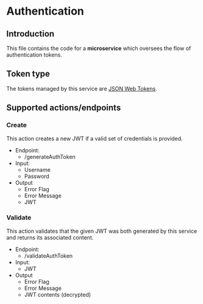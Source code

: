 # Authentication

## Introduction

This file contains the code for a **microservice** which oversees the flow of authentication tokens.

## Token type

The tokens managed by this service are [JSON Web Tokens](https://jwt.io/).

## Supported actions/endpoints

### Create

This action creates a new JWT if a valid set of credentials is provided.

* Endpoint: 
  * /generateAuthToken
* Input: 
  * Username
  * Password
* Output
  * Error Flag
  * Error Message
  * JWT

### Validate

This action validates that the given JWT was both generated by this service and returns its associated content.

* Endpoint: 
  * /validateAuthToken
* Input: 
  * JWT
* Output
  * Error Flag
  * Error Message
  * JWT contents (decrypted)

